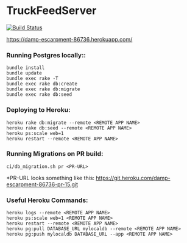 # TruckFeedServer
[![Build Status](https://travis-ci.org/lovelejess/TruckFeedServer.svg?branch=master)](https://travis-ci.org/lovelejess/TruckFeedServer)

https://damp-escarpment-86736.herokuapp.com/

### Running Postgres locally::
```
bundle install
bundle update
bundle exec rake -T
bundle exec rake db:create
bundle exec rake db:migrate
bundle exec rake db:seed
```

### Deploying to Heroku:
```
heroku rake db:migrate --remote <REMOTE APP NAME>
heroku rake db:seed --remote <REMOTE APP NAME>
heroku ps:scale web=1
heroku restart --remote <REMOTE APP NAME>
```

### Running Migrations on PR build:
```
ci/db_migration.sh pr <PR-URL>
```
 *PR-URL looks something like this: https://git.heroku.com/damp-escarpment-86736-pr-15.git

### Useful Heroku Commands:
```
heroku logs --remote <REMOTE APP NAME>
heroku ps:scale web=1 <REMOTE APP NAME>
heroku restart --remote <REMOTE APP NAME>
heroku pg:pull DATABASE_URL mylocaldb --remote <REMOTE APP NAME>
heroku pg:push mylocaldb DATABASE_URL --app <REMOTE APP NAME>
```
